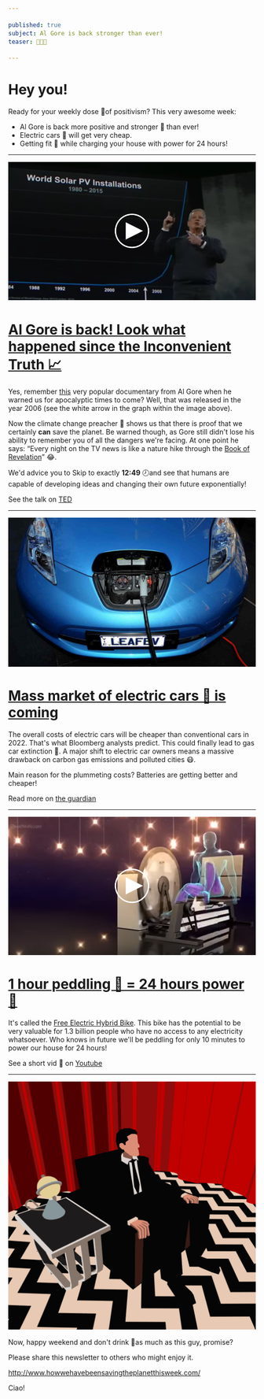 ```yaml
---

published: true
subject: Al Gore is back stronger than ever!
teaser: 🎤🚗🚴

---
```


# Hey you!

Ready for your weekly dose 💊of positivism? This very awesome week:

* Al Gore is back more positive and stronger 💪 than ever!
* Electric cars 🚗 will get very cheap.
* Getting fit 🚴 while charging your house with power for 24 hours!

---

[<img src="2016-02-26-36-al-gore-play.png" width="565"/>](https://www.ted.com/talks/al_gore_the_case_for_optimism_on_climate_change)

# [Al Gore is back! Look what happened since the Inconvenient Truth 📈](https://www.ted.com/talks/al_gore_the_case_for_optimism_on_climate_change)

Yes, remember [this](https://www.youtube.com/watch?v=wnjx6KETmi4) very popular documentary from Al Gore when he warned us for apocalyptic times to come? Well, that was released in the year 2006 (see the white arrow in the graph within the image above).

Now the climate change preacher 🎤 shows us that there is proof that we certainly **can** save the planet. Be warned though, as Gore still didn't lose his ability to remember you of all the dangers we're facing. At one point he says: “Every night on the TV news is like a nature hike through the [Book of Revelation](https://en.wikipedia.org/wiki/Book_of_Revelation)” 😂.

We'd advice you to Skip to exactly **12:49** 🕗and see that humans are capable of developing ideas and changing their own future exponentially!   

See the talk on [TED](https://www.ted.com/talks/al_gore_the_case_for_optimism_on_climate_change)

---

[<img src="2016-02-26-36-electric-car.jpg" width="565"/>](http://www.theguardian.com/environment/2016/feb/25/electric-cars-will-be-cheaper-than-conventional-vehicles-by-2022)

# [Mass market of electric cars 🚗 is coming](http://www.theguardian.com/environment/2016/feb/25/electric-cars-will-be-cheaper-than-conventional-vehicles-by-2022)

The overall costs of electric cars will be cheaper than conventional cars in 2022. That's what Bloomberg analysts predict. This could finally lead to gas car extinction 💪. A major shift to electric car owners means a massive drawback on carbon gas emissions and polluted cities 😷.

Main reason for the plummeting costs? Batteries are getting better and cheaper!   

Read more on [the guardian](http://www.theguardian.com/environment/2016/feb/25/electric-cars-will-be-cheaper-than-conventional-vehicles-by-2022)

---

[<img src="2016-02-26-36-bike.png" width="565"/>](https://www.youtube.com/watch?v=MZzNuf32o08&feature=youtu.be)

# [1 hour peddling 🚴 = 24 hours power 🔌  ](https://www.youtube.com/watch?v=MZzNuf32o08&feature=youtu.be)

It's called the [Free Electric Hybrid Bike](http://billionsinchange.com/solutions/free-electric). This bike has the potential to be very valuable for 1.3 billion people who have no access to any electricity whatsoever. Who knows in future we'll be peddling for only 10 minutes to power our house for 24 hours!    

See a short vid 🎥 on [Youtube](https://www.youtube.com/watch?v=MZzNuf32o08&feature=youtu.be)

---

<img src="2016-02-26-36-giphy.gif" width="565"/>

Now, happy weekend and don't drink 🍺as much as this guy, promise?

Please share this newsletter to others who might enjoy it.

http://www.howwehavebeensavingtheplanetthisweek.com/

Ciao!
